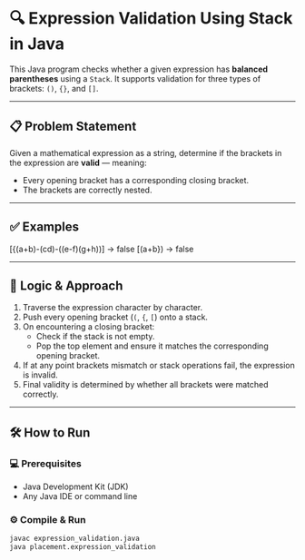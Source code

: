 # 🔍 Expression Validation Using Stack in Java

This Java program checks whether a given expression has **balanced parentheses** using a `Stack`. It supports validation for three types of brackets: `()`, `{}`, and `[]`.

---

## 📋 Problem Statement

Given a mathematical expression as a string, determine if the brackets in the expression are **valid** — meaning:

- Every opening bracket has a corresponding closing bracket.
- The brackets are correctly nested.

---

## ✅ Examples

[{(a+b)-(cd)-((e-f)(g+h))] → false
[(a+b}) → false


---

## 🧠 Logic & Approach

1. Traverse the expression character by character.
2. Push every opening bracket (`(`, `{`, `[`) onto a stack.
3. On encountering a closing bracket:
   - Check if the stack is not empty.
   - Pop the top element and ensure it matches the corresponding opening bracket.
4. If at any point brackets mismatch or stack operations fail, the expression is invalid.
5. Final validity is determined by whether all brackets were matched correctly.

---

## 🛠️ How to Run

### 💻 Prerequisites
- Java Development Kit (JDK)
- Any Java IDE or command line

### ⚙️ Compile & Run

```bash
javac expression_validation.java
java placement.expression_validation
```